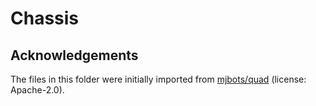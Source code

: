 # Chassis

## Acknowledgements

The files in this folder were initially imported from [mjbots/quad](https://github.com/mjbots/quad/tree/main/hw/chassis/3dprint) (license: Apache-2.0).
